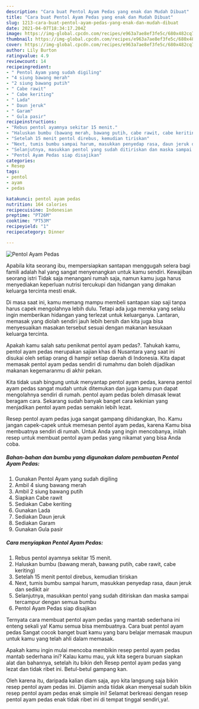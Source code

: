 ```yaml
---
description: "Cara buat Pentol Ayam Pedas yang enak dan Mudah Dibuat"
title: "Cara buat Pentol Ayam Pedas yang enak dan Mudah Dibuat"
slug: 1213-cara-buat-pentol-ayam-pedas-yang-enak-dan-mudah-dibuat
date: 2021-04-07T18:34:17.204Z
image: https://img-global.cpcdn.com/recipes/e963a7ae8ef3fe5c/680x482cq70/pentol-ayam-pedas-foto-resep-utama.jpg
thumbnail: https://img-global.cpcdn.com/recipes/e963a7ae8ef3fe5c/680x482cq70/pentol-ayam-pedas-foto-resep-utama.jpg
cover: https://img-global.cpcdn.com/recipes/e963a7ae8ef3fe5c/680x482cq70/pentol-ayam-pedas-foto-resep-utama.jpg
author: Lily Burton
ratingvalue: 4.9
reviewcount: 14
recipeingredient:
- " Pentol Ayam yang sudah digiling"
- "4 siung bawang merah"
- "2 siung bawang putih"
- " Cabe rawit"
- " Cabe keriting"
- " Lada"
- " Daun jeruk"
- " Garam"
- " Gula pasir"
recipeinstructions:
- "Rebus pentol ayamnya sekitar 15 menit."
- "Haluskan bumbu (bawang merah, bawang putih, cabe rawit, cabe keriting)"
- "Setelah 15 menit pentol direbus, kemudian tiriskan"
- "Next, tumis bumbu sampai harum, masukkan penyedap rasa, daun jeruk dan sedikit air"
- "Selanjutnya, masukkan pentol yang sudah ditiriskan dan maska sampai tercampur dengan semua bumbu"
- "Pentol Ayam Pedas siap disajikan"
categories:
- Resep
tags:
- pentol
- ayam
- pedas

katakunci: pentol ayam pedas 
nutrition: 164 calories
recipecuisine: Indonesian
preptime: "PT26M"
cooktime: "PT53M"
recipeyield: "1"
recipecategory: Dinner

---
```



![Pentol Ayam Pedas](https://img-global.cpcdn.com/recipes/e963a7ae8ef3fe5c/680x482cq70/pentol-ayam-pedas-foto-resep-utama.jpg)

Apabila kita seorang ibu, mempersiapkan santapan menggugah selera bagi famili adalah hal yang sangat menyenangkan untuk kamu sendiri. Kewajiban seorang istri Tidak saja menangani rumah saja, namun kamu juga harus menyediakan keperluan nutrisi tercukupi dan hidangan yang dimakan keluarga tercinta mesti enak.

Di masa  saat ini, kamu memang mampu membeli santapan siap saji tanpa harus capek mengolahnya lebih dulu. Tetapi ada juga mereka yang selalu ingin memberikan hidangan yang terlezat untuk keluarganya. Lantaran, memasak yang diolah sendiri jauh lebih bersih dan kita juga bisa menyesuaikan masakan tersebut sesuai dengan makanan kesukaan keluarga tercinta. 



Apakah kamu salah satu penikmat pentol ayam pedas?. Tahukah kamu, pentol ayam pedas merupakan sajian khas di Nusantara yang saat ini disukai oleh setiap orang di hampir setiap daerah di Indonesia. Kita dapat memasak pentol ayam pedas sendiri di rumahmu dan boleh dijadikan makanan kegemaranmu di akhir pekan.

Kita tidak usah bingung untuk menyantap pentol ayam pedas, karena pentol ayam pedas sangat mudah untuk ditemukan dan juga kamu pun dapat mengolahnya sendiri di rumah. pentol ayam pedas boleh dimasak lewat beragam cara. Sekarang sudah banyak banget cara kekinian yang menjadikan pentol ayam pedas semakin lebih lezat.

Resep pentol ayam pedas juga sangat gampang dihidangkan, lho. Kamu jangan capek-capek untuk memesan pentol ayam pedas, karena Kamu bisa membuatnya sendiri di rumah. Untuk Anda yang ingin mencobanya, inilah resep untuk membuat pentol ayam pedas yang nikamat yang bisa Anda coba.

<!--inarticleads1-->

##### Bahan-bahan dan bumbu yang digunakan dalam pembuatan Pentol Ayam Pedas:

1. Gunakan  Pentol Ayam yang sudah digiling
1. Ambil 4 siung bawang merah
1. Ambil 2 siung bawang putih
1. Siapkan  Cabe rawit
1. Sediakan  Cabe keriting
1. Gunakan  Lada
1. Sediakan  Daun jeruk
1. Sediakan  Garam
1. Gunakan  Gula pasir




<!--inarticleads2-->

##### Cara menyiapkan Pentol Ayam Pedas:

1. Rebus pentol ayamnya sekitar 15 menit.
1. Haluskan bumbu (bawang merah, bawang putih, cabe rawit, cabe keriting)
1. Setelah 15 menit pentol direbus, kemudian tiriskan
1. Next, tumis bumbu sampai harum, masukkan penyedap rasa, daun jeruk dan sedikit air
1. Selanjutnya, masukkan pentol yang sudah ditiriskan dan maska sampai tercampur dengan semua bumbu
1. Pentol Ayam Pedas siap disajikan




Ternyata cara membuat pentol ayam pedas yang mantab sederhana ini enteng sekali ya! Kamu semua bisa membuatnya. Cara buat pentol ayam pedas Sangat cocok banget buat kamu yang baru belajar memasak maupun untuk kamu yang telah ahli dalam memasak.

Apakah kamu ingin mulai mencoba membikin resep pentol ayam pedas mantab sederhana ini? Kalau kamu mau, yuk kita segera buruan siapkan alat dan bahannya, setelah itu bikin deh Resep pentol ayam pedas yang lezat dan tidak ribet ini. Betul-betul gampang kan. 

Oleh karena itu, daripada kalian diam saja, ayo kita langsung saja bikin resep pentol ayam pedas ini. Dijamin anda tiidak akan menyesal sudah bikin resep pentol ayam pedas enak simple ini! Selamat berkreasi dengan resep pentol ayam pedas enak tidak ribet ini di tempat tinggal sendiri,ya!.

